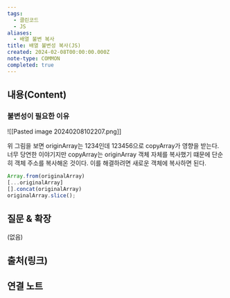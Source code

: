 ```yaml
---
tags:
  - 클린코드
  - JS
aliases:
  - 배열 불변 복사
title: 배열 불변성 복사(JS)
created: 2024-02-08T00:00:00.000Z
note-type: COMMON
completed: true
---
```


## 내용(Content)
### 불변성이 필요한 이유
![[Pasted image 20240208102207.png]]

위 그림을 보면 originArray는 1234인데 123456으로 copyArray가 영향을 받는다. 너무 당연한 이야기지만 copyArray는 originArray 객체 자체를 복사했기 떄문에 단순히 객체 주소를 복사해온 것이다. 이를 해결하려면 새로운 객체에 복사하면 된다.


```js
Array.from(originalArray)
[...originalArray]
[].concat(originalArray)
originalArray.slice();
```
## 질문 & 확장

(없음)

## 출처(링크)


## 연결 노트










